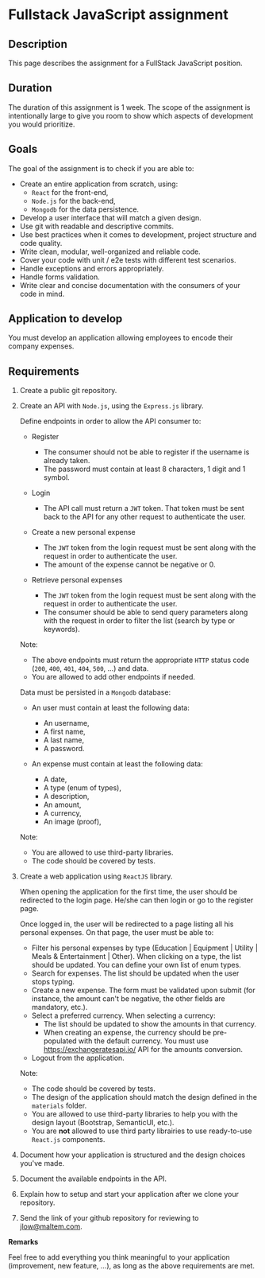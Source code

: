# Fullstack JavaScript assignment

## Description

This page describes the assignment for a FullStack JavaScript position.

## Duration

The duration of this assignment is 1 week. The scope of the assignment is intentionally large to give you room to show which aspects of development you would prioritize.

## Goals

The goal of the assignment is to check if you are able to:

- Create an entire application from scratch, using:
  - `React` for the front-end,
  - `Node.js` for the back-end,
  - `Mongodb` for the data persistence.
- Develop a user interface that will match a given design.
- Use git with readable and descriptive commits.
- Use best practices when it comes to development, project structure and code quality.
- Write clean, modular, well-organized and reliable code.
- Cover your code with unit / e2e tests with different test scenarios.
- Handle exceptions and errors appropriately.
- Handle forms validation.
- Write clear and concise documentation with the consumers of your code in mind.

## Application to develop

You must develop an application allowing employees to encode their company expenses.

## Requirements

1. Create a public git repository.

2. Create an API with `Node.js`, using the `Express.js` library.

   Define endpoints in order to allow the API consumer to:

   - Register

     - The consumer should not be able to register if the username is already taken.
     - The password must contain at least 8 characters, 1 digit and 1 symbol.

   - Login

     - The API call must return a `JWT` token. That token must be sent back to the API for any other request to authenticate the user.

   - Create a new personal expense

     - The `JWT` token from the login request must be sent along with the request in order to authenticate the user.
     - The amount of the expense cannot be negative or 0.

   - Retrieve personal expenses
     - The `JWT` token from the login request must be sent along with the request in order to authenticate the user.
     - The consumer should be able to send query parameters along with the request in order to filter the list (search by type or keywords).

   Note:

   - The above endpoints must return the appropriate `HTTP` status code (`200`, `400`, `401`, `404`, `500`, ...) and data.
   - You are allowed to add other endpoints if needed.

   Data must be persisted in a `Mongodb` database:

   - An user must contain at least the following data:

     - An username,
     - A first name,
     - A last name,
     - A password.

   - An expense must contain at least the following data:
     - A date,
     - A type (enum of types),
     - A description,
     - An amount,
     - A currency,
     - An image (proof),

   Note:

   - You are allowed to use third-party libraries.
   - The code should be covered by tests.

3. Create a web application using `ReactJS` library.

   When opening the application for the first time, the user should be redirected to the login page. He/she can then login or go to the register page.

   Once logged in, the user will be redirected to a page listing all his personal expenses. On that page, the user must be able to:

   - Filter his personal expenses by type (Education | Equipment | Utility | Meals & Entertainment | Other). When clicking on a type, the list should be updated. You can define your own list of enum types.
   - Search for expenses. The list should be updated when the user stops typing.
   - Create a new expense. The form must be validated upon submit (for instance, the amount can't be negative, the other fields are mandatory, etc.).
   - Select a preferred currency. When selecting a currency:
     - The list should be updated to show the amounts in that currency.
     - When creating an expense, the currency should be pre-populated with the default currency.
       You must use https://exchangeratesapi.io/ API for the amounts conversion.
   - Logout from the application.

   Note:

   - The code should be covered by tests.
   - The design of the application should match the design defined in the `materials` folder.
   - You are allowed to use third-party libraries to help you with the design layout (Bootstrap, SemanticUI, etc.).
   - You are **not** allowed to use third party librairies to use ready-to-use `React.js` components.

4. Document how your application is structured and the design choices you've made.
5. Document the available endpoints in the API.
6. Explain how to setup and start your application after we clone your repository.
7. Send the link of your github repository for reviewing to jlow@maltem.com.

**Remarks**

Feel free to add everything you think meaningful to your application (improvement, new feature, ...), as long as the above requirements are met.
